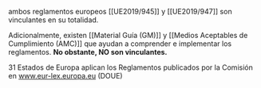 ambos reglamentos europeos [[UE2019/945]] y [[UE2019/947]] son vinculantes en su totalidad.

Adicionalmente, existen [[Material Guía (GM)]] y [[Medios Aceptables de Cumplimiento (AMC)]] que ayudan a comprender e implementar los reglamentos. **No obstante, NO son vinculantes.**

31 Estados de Europa aplican los Reglamentos publicados por la Comisión en www.eur-lex.europa.eu (DOUE)


 